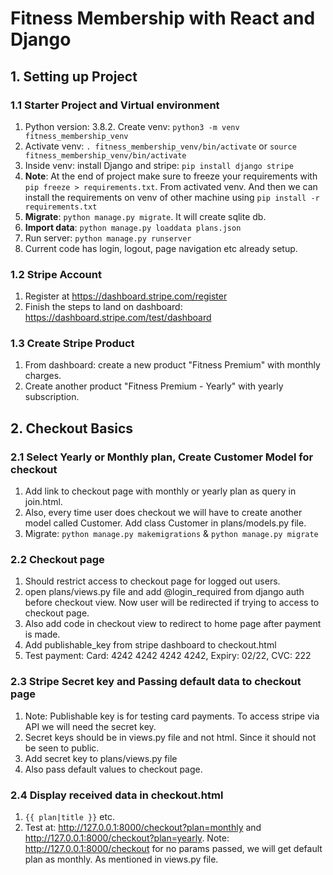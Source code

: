 # Fitness Membership with React and Django

## 1. Setting up Project
### 1.1 Starter Project and Virtual environment
1. Python version: 3.8.2. Create venv: `python3 -m venv fitness_membership_venv`
2. Activate venv: `. fitness_membership_venv/bin/activate` or `source fitness_membership_venv/bin/activate`
3. Inside venv: install Django and stripe: `pip install django stripe`
4. **Note**: At the end of project make sure to freeze your requirements with `pip freeze > requirements.txt`. From activated venv. And then we can install the requirements on venv of other machine using `pip install -r requirements.txt`
5. **Migrate**: `python manage.py migrate`. It will create sqlite db.
6. **Import data**: `python manage.py loaddata plans.json`
7. Run server: `python manage.py runserver`
8. Current code has login, logout, page navigation etc already setup.

### 1.2 Stripe Account
1. Register at https://dashboard.stripe.com/register
2. Finish the steps to land on dashboard: https://dashboard.stripe.com/test/dashboard

### 1.3 Create Stripe Product
1. From dashboard: create a new product "Fitness Premium" with monthly charges.
2. Create another product "Fitness Premium - Yearly" with yearly subscription.

## 2. Checkout Basics
### 2.1 Select Yearly or Monthly plan, Create Customer Model for checkout
1. Add link to checkout page with monthly or yearly plan as query in join.html.
2. Also, every time user does checkout we will have to create another model called Customer. Add class Customer in plans/models.py file.
3. Migrate: `python manage.py makemigrations` & `python manage.py migrate`

### 2.2 Checkout page
1. Should restrict access to checkout page for logged out users.
2. open plans/views.py file and add @login_required from django auth before checkout view. Now user will be redirected if trying to access to checkout page. 
3. Also add code in checkout view to redirect to home page after payment is made.
4. Add publishable_key from stripe dashboard to checkout.html
5. Test payment: Card: 4242 4242 4242 4242, Expiry: 02/22, CVC: 222

### 2.3 Stripe Secret key and Passing default data to checkout page
1. Note: Publishable key is for testing card payments. To access stripe via API we will need the secret key.
2. Secret keys should be in views.py file and not html. Since it should not be seen to public.
3. Add secret key to plans/views.py file
4. Also pass default values to checkout page.

### 2.4 Display received data in checkout.html
1. `{{ plan|title }}` etc.
2. Test at: http://127.0.0.1:8000/checkout?plan=monthly and http://127.0.0.1:8000/checkout?plan=yearly. Note: http://127.0.0.1:8000/checkout for no params passed, we will get default plan as monthly. As mentioned in views.py file.
